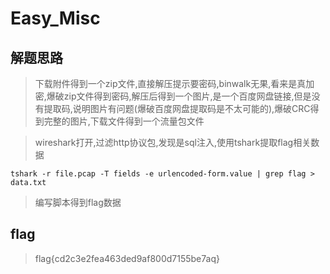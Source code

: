 # Easy_Misc

## 解题思路

> 下载附件得到一个zip文件,直接解压提示要密码,binwalk无果,看来是真加密,爆破zip文件得到密码,解压后得到一个图片,是一个百度网盘链接,但是没有提取码,说明图片有问题(爆破百度网盘提取码是不太可能的),爆破CRC得到完整的图片,下载文件得到一个流量包文件

> wireshark打开,过滤http协议包,发现是sql注入,使用tshark提取flag相关数据

```
tshark -r file.pcap -T fields -e urlencoded-form.value | grep flag > data.txt
```

> 编写脚本得到flag数据

## flag

> flag{cd2c3e2fea463ded9af800d7155be7aq}
